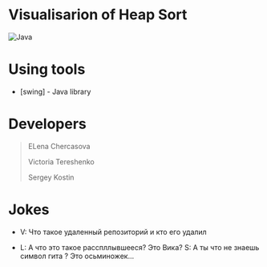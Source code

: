 # Visualisarion of Heap Sort
![Java](https://seeklogo.com/images/J/java-logo-7833D1D21A-seeklogo.com.png)

# Using tools
* [swing] - Java library

# Developers
> ELena Chercasova
>
> Victoria Tereshenko
>
> Sergey Kostin

# Jokes
- V: Что такое удаленный репозиторий и кто его удалил 

- L: А что это такое расспллывшееся? Это Вика?    S: А ты что не знаешь символ гита ? Это осьминожек... 
